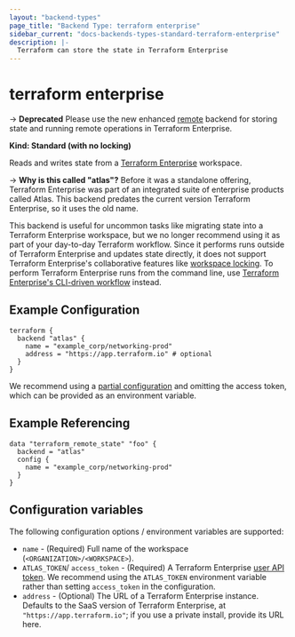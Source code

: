 ```yaml
---
layout: "backend-types"
page_title: "Backend Type: terraform enterprise"
sidebar_current: "docs-backends-types-standard-terraform-enterprise"
description: |-
  Terraform can store the state in Terraform Enterprise
---
```


# terraform enterprise

-> **Deprecated** Please use the new enhanced [remote](/docs/backends/types/remote.html)
backend for storing state and running remote operations in Terraform Enterprise.

**Kind: Standard (with no locking)**

Reads and writes state from a [Terraform Enterprise](/docs/enterprise/index.html)
workspace.

-> **Why is this called "atlas"?** Before it was a standalone offering,
Terraform Enterprise was part of an integrated suite of enterprise products
called Atlas. This backend predates the current version Terraform Enterprise, so
it uses the old name.

This backend is useful for uncommon tasks like migrating state into a Terraform
Enterprise workspace, but we no longer recommend using it as part of your
day-to-day Terraform workflow. Since it performs runs outside of Terraform
Enterprise and updates state directly, it does not support Terraform
Enterprise's collaborative features like [workspace
locking](/docs/enterprise/run/index.html). To perform Terraform Enterprise runs
from the command line, use [Terraform Enterprise's CLI-driven
workflow](/docs/enterprise/run/cli.html) instead.

## Example Configuration

```hcl
terraform {
  backend "atlas" {
    name = "example_corp/networking-prod"
    address = "https://app.terraform.io" # optional
  }
}
```

We recommend using a [partial configuration](/docs/backends/config.html) and
omitting the access token, which can be provided as an environment variable.

## Example Referencing

```hcl
data "terraform_remote_state" "foo" {
  backend = "atlas"
  config {
    name = "example_corp/networking-prod"
  }
}
```

## Configuration variables

The following configuration options / environment variables are supported:

* `name` - (Required) Full name of the workspace (`<ORGANIZATION>/<WORKSPACE>`).
* `ATLAS_TOKEN`/ `access_token`  - (Required) A Terraform Enterprise [user API
  token](/docs/enterprise/users-teams-organizations/users.html#api-tokens). We
  recommend using the `ATLAS_TOKEN` environment variable rather than setting
  `access_token` in the configuration.
* `address` - (Optional) The URL of a Terraform Enterprise instance. Defaults to
  the SaaS version of Terraform Enterprise, at `"https://app.terraform.io"`; if
  you use a private install, provide its URL here.
